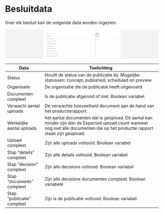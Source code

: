 # Besluitdata

Over elk besluit kan de volgende data worden ingezien.

![In de figuur zie je een overzicht van de besluit data.](img/admin_4.png)

| Data                       | Toelichting                                                                                                                                                                       |
|----------------------------|-----------------------------------------------------------------------------------------------------------------------------------------------------------------------------------|
| Status                     | Houdt de status van de publicatie bij. Mogelijke statussen: concept, published, scheduled en preview                                                                              |
| Organisatie                | De organisatie die de publicatie heeft uitgevoerd                                                                                                                                 |
| Documenten compleet        | Is de publicatie afgerond of niet. Boolean variabel.                                                                                                                              |
| Verwacht aantal uploads    | De verwachte hoeveelheid document aan de hand van het productierapport                                                                                                            |
| Werkelijke aantal uploads  | het aantal documenten dat is geüpload. Dit aantal kan minder zijn dan de Expected upload count wanneer nog niet alle documenten die op het productie rapport staan zijn geüpload. |
| Upload compleet            | Zijn alle uploads voltooid. Boolean variabel                                                                                                                                      |
| Stap “details” compleet    | Zijn alle details voltooid. Boolean variabel                                                                                                                                      |
| Stap “decision” compleet   | Zijn alle decisions voltooid. Boolean variabel                                                                                                                                    |
| Stap “documents” compleet  | Zijn alle  decisions documenten compleet. Boolean variabele                                                                                                                       |
| Stap “publicatie” compleet | Zijn is de publicatie voltooid. Boolean variabel                                                                                                                                  |
